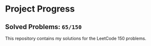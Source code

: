 # Project Progress

## Solved Problems: `65/150`
This repository contains my solutions for the LeetCode 150 problems.

